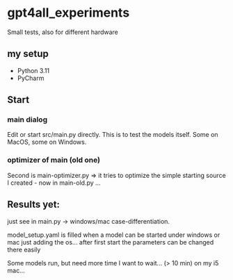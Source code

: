# gpt4all_experiments
Small tests, also for different hardware

## my setup

- Python 3.11
- PyCharm

## Start 

### main dialog

Edit or start src/main.py directly. This is to test the models itself. Some on MacOS, some on Windows.

### optimizer of main (old one)

Second is main-optimizer.py => it tries to optimize the simple starting source I created - now in main-old.py ...

## Results yet:

just see in main.py -> windows/mac case-differentiation.

model_setup.yaml is filled when a model can be started under windows or mac just adding the os... after first start 
the parameters can be changed there easily

Some models run, but need more time I want to wait... (> 10 min) on my i5 mac...

